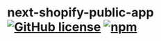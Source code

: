 # next-shopify-public-app [![GitHub license](https://img.shields.io/github/license/r0busta/next-shopify-public-app?style=flat)](https://github.com/r0busta/next-shopify-public-app/blob/master/LICENSE)  [![npm](https://img.shields.io/npm/v/next-shopify-public-app)](https://www.npmjs.com/package/next-shopify-public-app)
